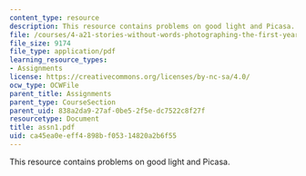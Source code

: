 ```yaml
---
content_type: resource
description: This resource contains problems on good light and Picasa.
file: /courses/4-a21-stories-without-words-photographing-the-first-year-fall-2006/ca45ea0eeff4898bf05314820a2b6f55_assn1.pdf
file_size: 9174
file_type: application/pdf
learning_resource_types:
- Assignments
license: https://creativecommons.org/licenses/by-nc-sa/4.0/
ocw_type: OCWFile
parent_title: Assignments
parent_type: CourseSection
parent_uid: 838a2da9-27af-0be5-2f5e-dc7522c8f27f
resourcetype: Document
title: assn1.pdf
uid: ca45ea0e-eff4-898b-f053-14820a2b6f55
---
```

This resource contains problems on good light and Picasa.